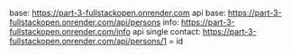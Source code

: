 base: https://part-3-fullstackopen.onrender.com
api base: https://part-3-fullstackopen.onrender.com/api/persons
info: https://part-3-fullstackopen.onrender.com/info
api single contact: https://part-3-fullstackopen.onrender.com/api/persons/1 = id

